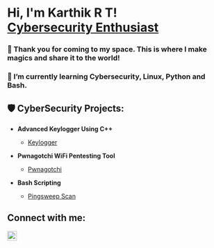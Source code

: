 <h1>Hi, I'm Karthik R T! <br/> <a href="https://www.linkedin.com/in/karthik-r-t/">Cybersecurity Enthusiast</a></h1>

### 👀 Thank you for coming to my space. This is where I make magics and share it to the world! 
### 🌱 I’m currently learning Cybersecurity, Linux, Python and Bash.

<h2>🛡️ CyberSecurity Projects:</h2>

- <b>Advanced Keylogger Using C++</b>
  - [Keylogger](https://github.com/recursive-bot/Advanced-Keylogger.git)
  
- <b>Pwnagotchi WiFi Pentesting Tool</b>
  - [Pwnagotchi](https://github.com/recursive-bot/Pwnagotchi)
    
- <b>Bash Scripting</b>
  - [Pingsweep Scan](https://github.com/recursive-bot/Bash-Scripting/blob/main/1.pingsweep.sh)

<h2> Connect with me:</h2>

[<img align="left" alt="Karthik-R-T | LinkedIn" width="22px" src="https://cdn.jsdelivr.net/npm/simple-icons@v3/icons/linkedin.svg" />][linkedin]

[linkedin]: https://www.linkedin.com/in/karthik-r-t/
